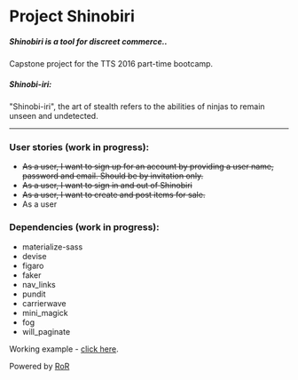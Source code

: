 # Project Shinobiri
##### Shinobiri is a tool for discreet commerce..
Capstone project for the TTS 2016 part-time bootcamp.

##### Shinobi-iri:
"Shinobi-iri", the art of stealth refers to the abilities of ninjas to remain unseen and undetected.

------

### User stories (work in progress):
* ~~As a user, I want to sign up for an account by providing a user name, password and email. Should be by invitation only.~~
* ~~As a user, I want to sign in and out of Shinobiri~~  
* ~~As a user, I want to create and post items for sale.~~
* As a user 

### Dependencies (work in progress):
* materialize-sass
* devise
* figaro
* faker
* nav_links
* pundit
* carrierwave
* mini_magick
* fog
* will_paginate

Working example - [click here](https://shinobiri.herokuapp.com/).

Powered by [RoR](http://rubyonrails.org/)





